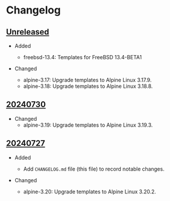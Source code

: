 # Changelog

## [Unreleased][]

* Added
  * freebsd-13.4: Templates for FreeBSD 13.4-BETA1

* Changed
  * alpine-3.17: Upgrade templates to Alpine Linux 3.17.9.
  * alpine-3.18: Upgrade templates to Alpine Linux 3.18.8.

## [20240730][]

* Changed
  * alpine-3.19: Upgrade templates to Alpine Linux 3.19.3.

## [20240727][]

* Added
  * Add `CHANGELOG.md` file (this file) to record notable changes.

* Changed
  * alpine-3.20: Upgrade templates to Alpine Linux 3.20.2.

[unreleased]: https://github.com/upperstream/packer-templates/compare/20240730...HEAD
[20240730]: https://github.com/upperstream/packer-templates/compare/20240727...20240730
[20240727]: https://github.com/upperstream/packer-templates/releases/tag/20240727
